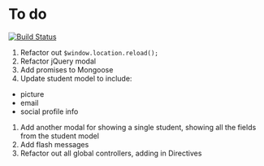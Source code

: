 # To do

[![Build Status](https://travis-ci.org/millsmcilroy/MEAN-Angular-App.svg?branch=master)](https://travis-ci.org/millsmcilroy/MEAN-Angular-App)

1. Refactor out `$window.location.reload();`
1. Refactor jQuery modal
1. Add promises to Mongoose
1. Update student model to include:
  - picture
  - email
  - social profile info
1. Add another modal for showing a single student, showing all the fields from the student model
1. Add flash messages
1. Refactor out all global controllers, adding in Directives

